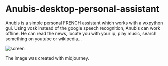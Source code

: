 # Anubis-desktop-personal-assistant
Anubis is a simple personal  FRENCH assistant which works with a wxpython gui. Using vosk instead of the google speech recognition, Anubis can work offline. He can read the news, locate you with your ip, play music, search something on youtube or wikipedia...

![screen](https://user-images.githubusercontent.com/104983707/215320339-9fb0afd7-d479-4786-93c7-d2ef4544eeac.PNG)

The image was created with midjourney.

